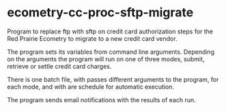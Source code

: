 # ecometry-cc-proc-sftp-migrate
Program to replace ftp with sftp on credit card authorization steps for the Red Prairie Ecometry to migrate to a new credit card vendor.

The program sets its variables from command line arguments.  Depending on the arguments the program will run on one of three modes, submit, retrieve or settle credit card charges.

There is one batch file, with passes different arguments to the program, for each mode, and with are schedule for automatic execution.

The program sends email notifications with the results of each run.
